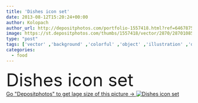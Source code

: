 ```yaml
---
title: 'Dishes icon set'
date: 2013-08-12T15:20:24+00:00
author: Kolopach
author_url: http://depositphotos.com/portfolio-1557418.html?ref=64678756
image: https://st.depositphotos.com/thumbs/1557418/vector/2870/28701085/api_thumb_450.jpg?forcejpeg=true
type: "post"
tags: ['vector' ,'background' ,'colorful' ,'object' ,'illustration' ,'design' ,'set' ,'isolated' ,'meat' ,'food' ,'kitchen' ,'cooking' ,'cuisine' ,'steak' ,'plate' ,'tasty' ,'delicious' ,'meal' ,'snack' ,'dish' ,'Menu' ,'restaurant' ,'chicken' ,'nutrition' ,'dinner' ,'lunch' ,'cook' ,'elements' ,'icon' ,'eat' ,'salad' ,'fish' ,'fingers' ,'culinary' ,'web' ,'roll' ,'foods' ,'taste' ,'fast' ,'website' ,'icons' ,'fastfood' ,'grilled' ,'kebab' ,'no' ,'soup' ,'of' ,'dishes' ,'plates' ,'hamburger' ]
categories: 
  - food
---
```

<div aling="center">
            <font size="60"> Dishes icon set</font>   
</div>
<div>
    <a href='https://depositphotos.com/28701085/stock-illustration-dishes-icon-set.html?ref=64678756' target=_blank > Go "Depositphotos" to get lage size of this picture ->
        <img href='https://depositphotos.com/28701085/stock-illustration-dishes-icon-set.html?ref=64678756' src='https://st.depositphotos.com/1557418/2870/v/950/depositphotos_28701085-stock-illustration-dishes-icon-set.jpg?forcejpeg=true' alt='Dishes icon set' >
    </a>
</div>
